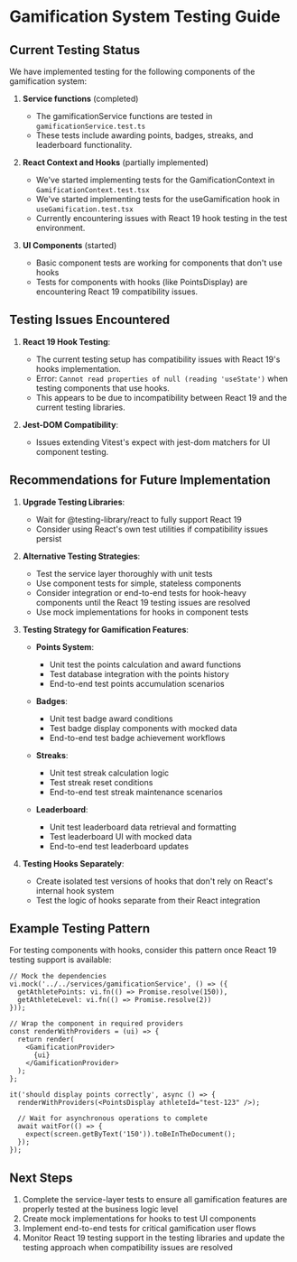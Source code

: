 # Gamification System Testing Guide

## Current Testing Status

We have implemented testing for the following components of the gamification system:

1. **Service functions** (completed)
   - The gamificationService functions are tested in `gamificationService.test.ts`
   - These tests include awarding points, badges, streaks, and leaderboard functionality.

2. **React Context and Hooks** (partially implemented)
   - We've started implementing tests for the GamificationContext in `GamificationContext.test.tsx`
   - We've started implementing tests for the useGamification hook in `useGamification.test.tsx`
   - Currently encountering issues with React 19 hook testing in the test environment.

3. **UI Components** (started)
   - Basic component tests are working for components that don't use hooks
   - Tests for components with hooks (like PointsDisplay) are encountering React 19 compatibility issues.

## Testing Issues Encountered

1. **React 19 Hook Testing**:
   - The current testing setup has compatibility issues with React 19's hooks implementation.
   - Error: `Cannot read properties of null (reading 'useState')` when testing components that use hooks.
   - This appears to be due to incompatibility between React 19 and the current testing libraries.

2. **Jest-DOM Compatibility**:
   - Issues extending Vitest's expect with jest-dom matchers for UI component testing.

## Recommendations for Future Implementation

1. **Upgrade Testing Libraries**:
   - Wait for @testing-library/react to fully support React 19
   - Consider using React's own test utilities if compatibility issues persist

2. **Alternative Testing Strategies**:
   - Test the service layer thoroughly with unit tests
   - Use component tests for simple, stateless components
   - Consider integration or end-to-end tests for hook-heavy components until the React 19 testing issues are resolved
   - Use mock implementations for hooks in component tests

3. **Testing Strategy for Gamification Features**:
   - **Points System**:
     - Unit test the points calculation and award functions
     - Test database integration with the points history
     - End-to-end test points accumulation scenarios

   - **Badges**:
     - Unit test badge award conditions
     - Test badge display components with mocked data
     - End-to-end test badge achievement workflows

   - **Streaks**:
     - Unit test streak calculation logic
     - Test streak reset conditions
     - End-to-end test streak maintenance scenarios

   - **Leaderboard**:
     - Unit test leaderboard data retrieval and formatting
     - Test leaderboard UI with mocked data
     - End-to-end test leaderboard updates

4. **Testing Hooks Separately**:
   - Create isolated test versions of hooks that don't rely on React's internal hook system
   - Test the logic of hooks separate from their React integration

## Example Testing Pattern

For testing components with hooks, consider this pattern once React 19 testing support is available:

```tsx
// Mock the dependencies
vi.mock('../../services/gamificationService', () => ({
  getAthletePoints: vi.fn(() => Promise.resolve(150)),
  getAthleteLevel: vi.fn(() => Promise.resolve(2))
}));

// Wrap the component in required providers
const renderWithProviders = (ui) => {
  return render(
    <GamificationProvider>
      {ui}
    </GamificationProvider>
  );
};

it('should display points correctly', async () => {
  renderWithProviders(<PointsDisplay athleteId="test-123" />);
  
  // Wait for asynchronous operations to complete
  await waitFor(() => {
    expect(screen.getByText('150')).toBeInTheDocument();
  });
});
```

## Next Steps

1. Complete the service-layer tests to ensure all gamification features are properly tested at the business logic level
2. Create mock implementations for hooks to test UI components
3. Implement end-to-end tests for critical gamification user flows
4. Monitor React 19 testing support in the testing libraries and update the testing approach when compatibility issues are resolved 